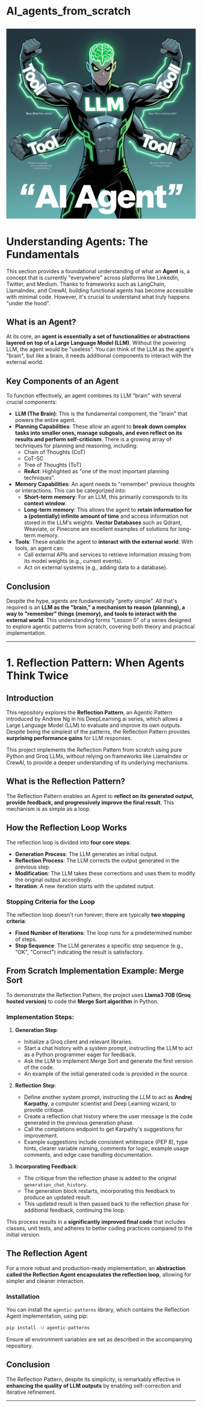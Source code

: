 # AI_agents_from_scratch
![AI agent](images\AI_agent.png)
---

# Understanding Agents: The Fundamentals

This section provides a foundational understanding of what an **Agent** is, a concept that is currently "everywhere" across platforms like LinkedIn, Twitter, and Medium. Thanks to frameworks such as LangChain, LlamaIndex, and CrewAI, building functional agents has become accessible with minimal code. However, it's crucial to understand what truly happens "under the hood".

## What is an Agent?
At its core, an **agent is essentially a set of functionalities or abstractions layered on top of a Large Language Model (LLM)**. Without the powering LLM, the agent would be "useless". You can think of the LLM as the agent's "brain", but like a brain, it needs additional components to interact with the external world.

## Key Components of an Agent
To function effectively, an agent combines its LLM "brain" with several crucial components:

*   **LLM (The Brain)**: This is the fundamental component, the "brain" that powers the entire agent.
*   **Planning Capabilities**: These allow an agent to **break down complex tasks into smaller ones, manage subgoals, and even reflect on its results and perform self-criticism**. There is a growing array of techniques for planning and reasoning, including:
    *   Chain of Thoughts (CoT)
    *   CoT-SC
    *   Tree of Thoughts (ToT)
    *   **ReAct**: Highlighted as "one of the most important planning techniques".
*   **Memory Capabilities**: An agent needs to "remember" previous thoughts or interactions. This can be categorized into:
    *   **Short-term memory**: For an LLM, this primarily corresponds to its **context window**.
    *   **Long-term memory**: This allows the agent to **retain information for a (potentially) infinite amount of time** and access information not stored in the LLM's weights. **Vector Databases** such as Qdrant, Weaviate, or Pinecone are excellent examples of solutions for long-term memory.
*   **Tools**: These enable the agent to **interact with the external world**. With tools, an agent can:
    *   Call external APIs and services to retrieve information missing from its model weights (e.g., current events).
    *   Act on external systems (e.g., adding data to a database).

## Conclusion
Despite the hype, agents are fundamentally "pretty simple". All that's required is an **LLM as the "brain," a mechanism to reason (planning), a way to "remember" things (memory), and tools to interact with the external world**. This understanding forms "Lesson 0" of a series designed to explore agentic patterns from scratch, covering both theory and practical implementation.

---

# 1. Reflection Pattern: When Agents Think Twice

## Introduction
This repository explores the **Reflection Pattern**, an Agentic Pattern introduced by Andrew Ng in his DeepLearning.ai series, which allows a Large Language Model (LLM) to evaluate and improve its own outputs. Despite being the simplest of the patterns, the Reflection Pattern provides **surprising performance gains** for LLM responses.

This project implements the Reflection Pattern from scratch using pure Python and Groq LLMs, without relying on frameworks like LlamaIndex or CrewAI, to provide a deeper understanding of its underlying mechanisms.

## What is the Reflection Pattern?
The Reflection Pattern enables an Agent to **reflect on its generated output, provide feedback, and progressively improve the final result**. This mechanism is as simple as a loop.

## How the Reflection Loop Works
The reflection loop is divided into **four core steps**:
*   **Generation Process**: The LLM generates an initial output.
*   **Reflection Process**: The LLM corrects the output generated in the previous step.
*   **Modification**: The LLM takes these corrections and uses them to modify the original output accordingly.
*   **Iteration**: A new iteration starts with the updated output.

### Stopping Criteria for the Loop
The reflection loop doesn't run forever; there are typically **two stopping criteria**:
*   **Fixed Number of Iterations**: The loop runs for a predetermined number of steps.
*   **Stop Sequence**: The LLM generates a specific stop sequence (e.g., "OK", "Correct") indicating the result is satisfactory.

## From Scratch Implementation Example: Merge Sort
To demonstrate the Reflection Pattern, the project uses **Llama3 70B (Groq hosted version)** to code the **Merge Sort algorithm** in Python.

### Implementation Steps:
1.  **Generation Step**:
    *   Initialize a Groq client and relevant libraries.
    *   Start a chat history with a system prompt, instructing the LLM to act as a Python programmer eager for feedback.
    *   Ask the LLM to implement Merge Sort and generate the first version of the code.
    *   An example of the initial generated code is provided in the source.

2.  **Reflection Step**:
    *   Define another system prompt, instructing the LLM to act as **Andrej Karpathy**, a computer scientist and Deep Learning wizard, to provide critique.
    *   Create a reflection chat history where the user message is the code generated in the previous generation phase.
    *   Call the completions endpoint to get Karpathy's suggestions for improvement.
    *   Example suggestions include consistent whitespace (PEP 8), type hints, clearer variable naming, comments for logic, example usage comments, and edge case handling documentation.

3.  **Incorporating Feedback**:
    *   The critique from the reflection phase is added to the original `generation_chat_history`.
    *   The generation block restarts, incorporating this feedback to produce an updated result.
    *   This updated result is then passed back to the reflection phase for additional feedback, continuing the loop.

This process results in a **significantly improved final code** that includes classes, unit tests, and adheres to better coding practices compared to the initial version.

## The Reflection Agent
For a more robust and production-ready implementation, an **abstraction called the Reflection Agent encapsulates the reflection loop**, allowing for simpler and cleaner interaction.

### Installation
You can install the `agentic-patterns` library, which contains the Reflection Agent implementation, using pip:
```bash
pip install -U agentic-patterns
```
Ensure all environment variables are set as described in the accompanying repository.

## Conclusion
The Reflection Pattern, despite its simplicity, is remarkably effective in **enhancing the quality of LLM outputs** by enabling self-correction and iterative refinement.

---